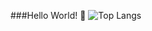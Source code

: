 ###Hello World! 👋
![Top Langs](https://github-readme-stats.vercel.app/api/top-langs/?username=Briiqn&layout=compact)
